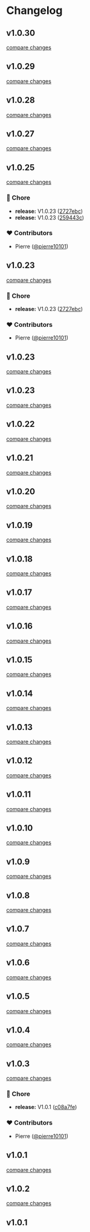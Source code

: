 # Changelog


## v1.0.30

[compare changes](https://github.com/pierre10101/nuxt-swapi/compare/v1.0.29...v1.0.30)

## v1.0.29

[compare changes](https://github.com/pierre10101/nuxt-swapi/compare/v1.0.28...v1.0.29)

## v1.0.28

[compare changes](https://github.com/pierre10101/nuxt-swapi/compare/v1.0.27...v1.0.28)

## v1.0.27

[compare changes](https://github.com/pierre10101/nuxt-swapi/compare/v1.0.25...v1.0.27)

## v1.0.25

[compare changes](https://github.com/pierre10101/nuxt-swapi/compare/v1.0.23...v1.0.25)

### 🏡 Chore

- **release:** V1.0.23 ([2727ebc](https://github.com/pierre10101/nuxt-swapi/commit/2727ebc))
- **release:** V1.0.23 ([259443c](https://github.com/pierre10101/nuxt-swapi/commit/259443c))

### ❤️ Contributors

- Pierre ([@pierre10101](http://github.com/pierre10101))

## v1.0.23

[compare changes](https://github.com/pierre10101/nuxt-swapi/compare/v1.0.23...v1.0.23)

### 🏡 Chore

- **release:** V1.0.23 ([2727ebc](https://github.com/pierre10101/nuxt-swapi/commit/2727ebc))

### ❤️ Contributors

- Pierre ([@pierre10101](http://github.com/pierre10101))

## v1.0.23

[compare changes](https://github.com/pierre10101/nuxt-swapi/compare/v1.0.23...v1.0.23)

## v1.0.23

[compare changes](https://github.com/pierre10101/nuxt-swapi/compare/v1.0.22...v1.0.23)

## v1.0.22

[compare changes](https://github.com/pierre10101/nuxt-swapi/compare/v1.0.21...v1.0.22)

## v1.0.21

[compare changes](https://github.com/pierre10101/nuxt-swapi/compare/v1.0.20...v1.0.21)

## v1.0.20

[compare changes](https://github.com/pierre10101/nuxt-swapi/compare/v1.0.19...v1.0.20)

## v1.0.19

[compare changes](https://github.com/pierre10101/nuxt-swapi/compare/v1.0.18...v1.0.19)

## v1.0.18

[compare changes](https://github.com/pierre10101/nuxt-swapi/compare/v1.0.17...v1.0.18)

## v1.0.17

[compare changes](https://github.com/pierre10101/nuxt-swapi/compare/v1.0.16...v1.0.17)

## v1.0.16

[compare changes](https://github.com/pierre10101/nuxt-swapi/compare/v1.0.15...v1.0.16)

## v1.0.15

[compare changes](https://github.com/pierre10101/nuxt-swapi/compare/v1.0.14...v1.0.15)

## v1.0.14

[compare changes](https://github.com/pierre10101/nuxt-swapi/compare/v1.0.13...v1.0.14)

## v1.0.13

[compare changes](https://github.com/pierre10101/nuxt-swapi/compare/v1.0.12...v1.0.13)

## v1.0.12

[compare changes](https://github.com/pierre10101/nuxt-swapi/compare/v1.0.11...v1.0.12)

## v1.0.11

[compare changes](https://github.com/pierre10101/nuxt-swapi/compare/v1.0.10...v1.0.11)

## v1.0.10

[compare changes](https://github.com/pierre10101/nuxt-swapi/compare/v1.0.9...v1.0.10)

## v1.0.9

[compare changes](https://github.com/pierre10101/nuxt-swapi/compare/v1.0.8...v1.0.9)

## v1.0.8

[compare changes](https://github.com/pierre10101/nuxt-swapi/compare/v1.0.7...v1.0.8)

## v1.0.7

[compare changes](https://github.com/pierre10101/nuxt-swapi/compare/v1.0.6...v1.0.7)

## v1.0.6

[compare changes](https://github.com/pierre10101/swapi/compare/release...v1.0.6)

## v1.0.5

[compare changes](https://github.com/pierre10101/swapi/compare/v1.0.4...v1.0.5)

## v1.0.4

[compare changes](https://github.com/pierre10101/swapi/compare/v1.0.3...v1.0.4)

## v1.0.3

[compare changes](https://github.com/pierre10101/swapi/compare/v1.0.2...v1.0.3)

### 🏡 Chore

- **release:** V1.0.1 ([c08a7fe](https://github.com/pierre10101/swapi/commit/c08a7fe))

### ❤️ Contributors

- Pierre ([@pierre10101](http://github.com/pierre10101))

## v1.0.1

[compare changes](https://github.com/pierre10101/swapi/compare/v1.0.2...v1.0.1)

## v1.0.2

[compare changes](https://github.com/pierre10101/swapi/compare/v1.0.1...v1.0.2)

## v1.0.1

